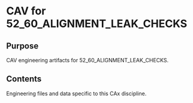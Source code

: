 # CAV for 52_60_ALIGNMENT_LEAK_CHECKS

## Purpose
CAV engineering artifacts for 52_60_ALIGNMENT_LEAK_CHECKS.

## Contents
Engineering files and data specific to this CAx discipline.
